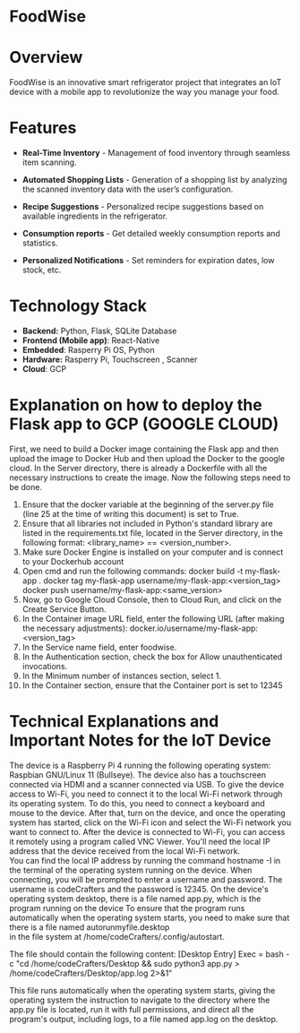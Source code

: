 # FoodWise


# Overview
FoodWise is an innovative smart refrigerator project that integrates an IoT device with a mobile app to revolutionize the way you manage your food.


# Features

* **Real-Time Inventory** - Management of food inventory through seamless item scanning.

* **Automated Shopping Lists** - Generation of a shopping list by analyzing the scanned inventory data with the user’s configuration.


* **Recipe Suggestions** - Personalized recipe suggestions based on available ingredients in the refrigerator.


* **Consumption reports** - Get detailed weekly consumption reports and statistics.


* **Personalized Notifications** - Set reminders for expiration dates, low stock, etc.


# Technology Stack
* **Backend:** Python, Flask, SQLite Database
* **Frontend (Mobile app)**: React-Native
* **Embedded**: Rasperry Pi OS, Python
* **Hardware:** Rasperry Pi, Touchscreen , Scanner
* **Cloud**: GCP

# Explanation on how to deploy the Flask app to GCP (GOOGLE CLOUD)
First, we need to build a Docker image containing the Flask app and then upload the image to Docker Hub and then upload the Docker to the google cloud.
In the Server directory, there is already a Dockerfile with all the necessary instructions to create the image.
Now the following steps need to be done.
1) Ensure that the docker variable at the beginning of the server.py file (line 25 at the time of writing this document) is set to True.
2) Ensure that all libraries not included in Python's standard library are listed in the requirements.txt file, located in the Server directory, in the following format: <library_name> == <version_number>.
3) Make sure Docker Engine is installed on your computer and is connect to your Dockerhub account
4) Open cmd and run the following commands:
docker build -t my-flask-app .
docker tag my-flask-app username/my-flask-app:<version_tag>
docker push username/my-flask-app:<same_version>
5) Now, go to Google Cloud Console, then to Cloud Run, and click on the Create Service Button.
6) In the Container image URL field, enter the following URL (after making the necessary adjustments):
docker.io/username/my-flask-app:<version_tag>
7) In the Service name field, enter foodwise.
8) In the Authentication section, check the box for Allow unauthenticated invocations.
9) In the Minimum number of instances section, select 1.
10) In the Container section, ensure that the Container port is set to 12345


# Technical Explanations and Important Notes for the IoT Device
The device is a Raspberry Pi 4 running the following operating system: Raspbian GNU/Linux 11 (Bullseye).
The device also has a touchscreen connected via HDMI and a scanner connected via USB.
To give the device access to Wi-Fi, you need to connect it to the local Wi-Fi network through its operating system.
To do this, you need to connect a keyboard and mouse to the device.
After that, turn on the device, and once the operating system has started, click on the Wi-Fi icon and select the Wi-Fi network you want to connect to.
After the device is connected to Wi-Fi, you can access it remotely using a program called VNC Viewer.
You'll need the local IP address that the device received from the local Wi-Fi network.                       
You can find the local IP address by running the command hostname -I in the terminal of the operating system running on the device.
When connecting, you will be prompted to enter a username and password. The username is codeCrafters and the password is 12345.
On the device's operating system desktop, there is a file named app.py, which is the program running on the device
To ensure that the program runs automatically when the operating system starts, you need to make sure that there is a file named autorunmyfile.desktop    
in the file system at /home/codeCrafters/.config/autostart.

The file should contain the following content:
[Desktop Entry]
Exec = bash -c "cd /home/codeCrafters/Desktop && sudo python3 app.py > /home/codeCrafters/Desktop/app.log 2>&1"

This file runs automatically when the operating system starts, 
giving the operating system the instruction to navigate to the directory where the app.py file is located, 
run it with full permissions, and direct all the program's output, including logs, to a file named app.log on the desktop.
